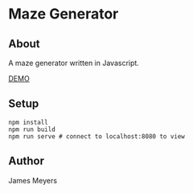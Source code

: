 # Maze Generator

## About

A maze generator written in Javascript.

[DEMO](http://fullr.github.io/maze-gen/)

## Setup

```
npm install
npm run build
npm run serve # connect to localhost:8080 to view
```

## Author

James Meyers
